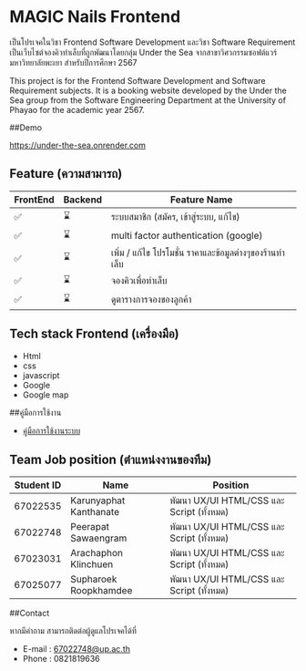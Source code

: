 # MAGIC Nails Frontend
เป็นโปรเจคในวิชา Frontend Software Development และวิชา Software Requirement
เป็นเว็บไซต์จองคิวทำเล็บที่ถูกพัฒนาโดยกลุ่ม Under the Sea จากสาขาวิศวกรรมซอฟต์แวร์ มหาวิทยาลัยพะเยา สำหรับปีการศึกษา 2567

This project is for the Frontend Software Development and Software Requirement subjects. It is a booking website developed by the Under the Sea group from the Software Engineering Department at the University of Phayao for the academic year 2567.

##Demo

https://under-the-sea.onrender.com

## Feature (ความสามารถ)

| FrontEnd | Backend | Feature Name |
|----------|---------|-------------|
| ✅ | ⌛ | ระบบสมาชิก (สมัคร, เข้าสู่ระบบ, แก้ไข) |
| ✅ | ⌛ | multi factor authentication (google) |
| ✅ | ⌛ | เพิ่ม  / แก้ไข  โปรโมชั่น ราคาและข้อมูลต่างๆของร้านทำเล็บ |
| ✅ | ⌛ | จองคิวเพื่อทำเล็บ |
| ✅ | ⌛ | ดูตารางการจองของลูกค้า |



## Tech stack Frontend (เครื่องมือ)

- Html
- css
- javascript
- Google
- Google map

##คู่มือการใช้งาน
- [คู่มือการใช้งานระบบ](https://liveupac-my.sharepoint.com/:w:/g/personal/67022535_up_ac_th/EQf_ufpQSDRGmU7RTwU0SqQBk1J-tJQyfygflb1WSN75Lw?e=OM72zj)
## Team Job position (ตำแหน่งงานของทีม)

| Student ID  | Name | Position | 
|--------------|----------------------|----------------------|
| 67022535     | Karunyaphat Kanthanate  |พัฒนา UX/UI HTML/CSS และ Script (ทั้งหมด) |
| 67022748     | Peerapat Sawaengram     |พัฒนา UX/UI HTML/CSS และ Script (ทั้งหมด) |
| 67023031     | Arachaphon Klinchuen    |พัฒนา UX/UI HTML/CSS และ Script (ทั้งหมด) |
| 67025077     | Supharoek Roopkhamdee   |พัฒนา UX/UI HTML/CSS และ Script (ทั้งหมด) |

##Contact

หากมีคำถาม สามารถติดต่อผู้ดูแลโปรเจคได้ที่
- E-mail : 67022748@up.ac.th
- Phone : 0821819636
